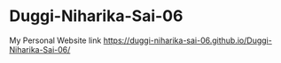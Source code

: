 # Duggi-Niharika-Sai-06
My Personal Website
link https://duggi-niharika-sai-06.github.io/Duggi-Niharika-Sai-06/
